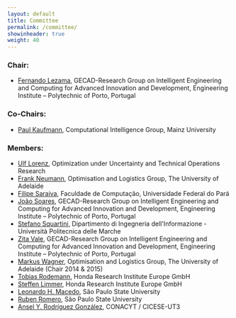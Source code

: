 ```yaml
---
layout: default
title: Committee
permalink: /committee/
showinheader: true
weight: 40
---
```


<h3><b>Chair:</b></h3>

- <a href="http://www.gecad.isep.ipp.pt">Fernando Lezama</a>, GECAD-Research Group on Intelligent Engineering and Computing for Advanced Innovation and Development, Engineering Institute – Polytechnic of Porto, Portugal

<h3><b>Co-Chairs:</b></h3>

- <a href="https://ci.bwl.uni-mainz.de/">Paul Kaufmann</a>, Computational Intelligence Group, Mainz University

<h3><b>Members:</b></h3>

- <a href="http://www.wiwi.uni-siegen.de/technologiemanagement/">Ulf Lorenz</a>, Optimization under Uncertainty and Technical Operations Research
- <a href="http://cs.adelaide.edu.au/%7Efrank">Frank Neumann</a>, Optimisation and Logistics Group, The University of Adelaide
- <a href="http://filipesaraiva.info/">Filipe Saraiva</a>, Faculdade de Computação, Universidade Federal do Pará
- <a href="http://www.gecad.isep.ipp.pt">João Soares</a>, GECAD-Research Group on Intelligent Engineering and Computing for Advanced Innovation and Development, Engineering Institute – Polytechnic of Porto, Portugal
- <a href="http://www.dii.univpm.it/stefano.squartini">Stefano Squartini</a>, Dipartimento di Ingegneria dell'Informazione - Università Politecnica delle Marche
- <a href="http://www.gecad.isep.ipp.pt">Zita Vale</a>, GECAD-Research Group on Intelligent Engineering and Computing for Advanced Innovation and Development, Engineering Institute – Polytechnic of Porto, Portugal
- <a href="http://cs.adelaide.edu.au/%7Emarkus">Markus Wagner</a>, Optimisation and Logistics Group, The University of Adelaide (Chair 2014 &amp; 2015)
- <a href="https://www.researchgate.net/profile/Tobias_Rodemann">Tobias Rodemann</a>, Honda Research Institute Europe GmbH
- <a href="https://www.researchgate.net/scientific-contributions/70076038_Steffen_Limmer">Steffen Limmer</a>, Honda Research Institute Europe GmbH
- <a href="https://publons.com/researcher/1546333/leonardo-h-macedo/">Leonardo H. Macedo</a>, São Paulo State University
- <a href="https://publons.com/researcher/1880754/ruben-romero">Ruben Romero</a>, São Paulo State University
- <a href="https://www.researchgate.net/profile/Ansel_Rodriguez_Gonzalez">Ansel Y. Rodríguez González</a>, CONACYT / CICESE-UT3

<!--
- <a href="http://www.ece.nus.edu.sg/stfpage/elesd/">Dipti Srinivasan</a>, Department of Electrical &amp; Computer Engineering, National University of Singapore
- <a href="http://diku.dk/english/staff/?pure=en/persons/473301">Fabian Gieseke</a>, Department of Computer Science, University of Copenhagen
- <a href="http://www.aifb.kit.edu/web/Ingo_Mauser/en">Ingo Mauser</a>, Karlsruhe Institute of Technology, AIFB
>





